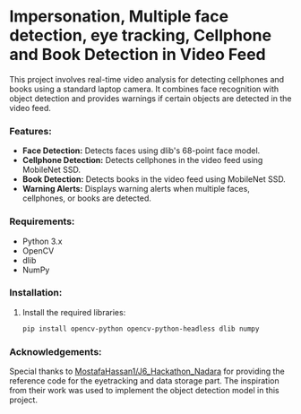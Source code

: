 # Impersonation, Multiple face detection, eye tracking, Cellphone and Book Detection in Video Feed

This project involves real-time video analysis for detecting cellphones and books using a standard laptop camera. It combines face recognition with object detection and provides warnings if certain objects are detected in the video feed.

### Features:
- **Face Detection:** Detects faces using dlib's 68-point face model.
- **Cellphone Detection:** Detects cellphones in the video feed using MobileNet SSD.
- **Book Detection:** Detects books in the video feed using MobileNet SSD.
- **Warning Alerts:** Displays warning alerts when multiple faces, cellphones, or books are detected.

### Requirements:
- Python 3.x
- OpenCV
- dlib
- NumPy

### Installation:
1. Install the required libraries:
   ```bash
   pip install opencv-python opencv-python-headless dlib numpy

### Acknowledgements:
Special thanks to [MostafaHassan1/J6_Hackathon_Nadara](https://github.com/MostafaHassan1/J6_Hackathon_Nadara) for providing the reference code for the eyetracking and data storage part. The inspiration from their work was used to implement the object detection model in this project.
